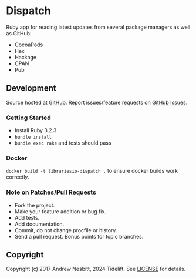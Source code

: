 # Dispatch

Ruby app for reading latest updates from several package managers as well as GitHub:

* CocoaPods
* Hex
* Hackage
* CPAN
* Pub

## Development

Source hosted at [GitHub](http://github.com/librariesio/dispatch).
Report issues/feature requests on [GitHub Issues](http://github.com/librariesio/dispatch/issues).

### Getting Started

* Install Ruby 3.2.3
* `bundle install`
* `bundle exec rake` and tests should pass

### Docker

`docker build -t librariesio-dispatch .` to ensure docker builds work correctly.

### Note on Patches/Pull Requests

 * Fork the project.
 * Make your feature addition or bug fix.
 * Add tests.
 * Add documentation.
 * Commit, do not change procfile or history.
 * Send a pull request. Bonus points for topic branches.

## Copyright

Copyright (c) 2017 Andrew Nesbitt, 2024 Tidelift. See [LICENSE](https://github.com/librariesio/dispatch/blob/master/LICENSE) for details.
